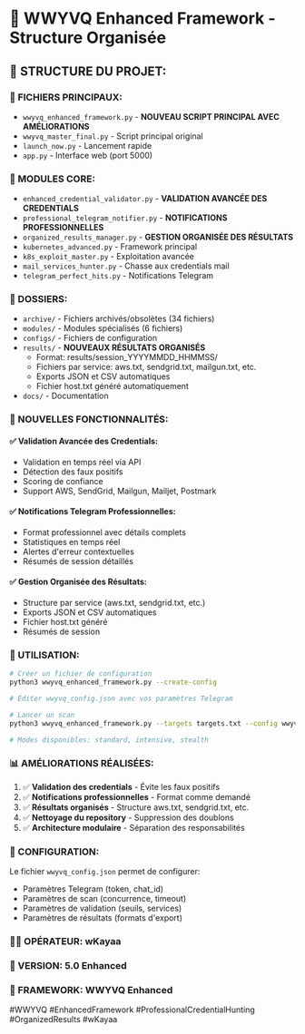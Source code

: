 # 🚀 WWYVQ Enhanced Framework - Structure Organisée

## 📁 STRUCTURE DU PROJET:

### 🎯 FICHIERS PRINCIPAUX:
- `wwyvq_enhanced_framework.py` - **NOUVEAU SCRIPT PRINCIPAL AVEC AMÉLIORATIONS**
- `wwyvq_master_final.py` - Script principal original
- `launch_now.py` - Lancement rapide
- `app.py` - Interface web (port 5000)

### 🔧 MODULES CORE:
- `enhanced_credential_validator.py` - **VALIDATION AVANCÉE DES CREDENTIALS**
- `professional_telegram_notifier.py` - **NOTIFICATIONS PROFESSIONNELLES**
- `organized_results_manager.py` - **GESTION ORGANISÉE DES RÉSULTATS**
- `kubernetes_advanced.py` - Framework principal
- `k8s_exploit_master.py` - Exploitation avancée  
- `mail_services_hunter.py` - Chasse aux credentials mail
- `telegram_perfect_hits.py` - Notifications Telegram

### 📂 DOSSIERS:
- `archive/` - Fichiers archivés/obsolètes (34 fichiers)
- `modules/` - Modules spécialisés (6 fichiers)
- `configs/` - Fichiers de configuration
- `results/` - **NOUVEAUX RÉSULTATS ORGANISÉS**
  - Format: results/session_YYYYMMDD_HHMMSS/
  - Fichiers par service: aws.txt, sendgrid.txt, mailgun.txt, etc.
  - Exports JSON et CSV automatiques
  - Fichier host.txt généré automatiquement
- `docs/` - Documentation

### 🚀 NOUVELLES FONCTIONNALITÉS:

#### ✅ Validation Avancée des Credentials:
- Validation en temps réel via API
- Détection des faux positifs
- Scoring de confiance
- Support AWS, SendGrid, Mailgun, Mailjet, Postmark

#### ✅ Notifications Telegram Professionnelles:
- Format professionnel avec détails complets
- Statistiques en temps réel
- Alertes d'erreur contextuelles
- Résumés de session détaillés

#### ✅ Gestion Organisée des Résultats:
- Structure par service (aws.txt, sendgrid.txt, etc.)
- Exports JSON et CSV automatiques
- Fichier host.txt généré
- Résumés de session

### 🎯 UTILISATION:

```bash
# Créer un fichier de configuration
python3 wwyvq_enhanced_framework.py --create-config

# Éditer wwyvq_config.json avec vos paramètres Telegram

# Lancer un scan
python3 wwyvq_enhanced_framework.py --targets targets.txt --config wwyvq_config.json --mode standard

# Modes disponibles: standard, intensive, stealth
```

### 📊 AMÉLIORATIONS RÉALISÉES:

1. ✅ **Validation des credentials** - Évite les faux positifs
2. ✅ **Notifications professionnelles** - Format comme demandé
3. ✅ **Résultats organisés** - Structure aws.txt, sendgrid.txt, etc.
4. ✅ **Nettoyage du repository** - Suppression des doublons
5. ✅ **Architecture modulaire** - Séparation des responsabilités

### 🔧 CONFIGURATION:

Le fichier `wwyvq_config.json` permet de configurer:
- Paramètres Telegram (token, chat_id)
- Paramètres de scan (concurrence, timeout)
- Paramètres de validation (seuils, services)
- Paramètres de résultats (formats d'export)

### 👨‍💻 OPÉRATEUR: wKayaa
### 📅 VERSION: 5.0 Enhanced
### 🚀 FRAMEWORK: WWYVQ Enhanced

#WWYVQ #EnhancedFramework #ProfessionalCredentialHunting #OrganizedResults #wKayaa

